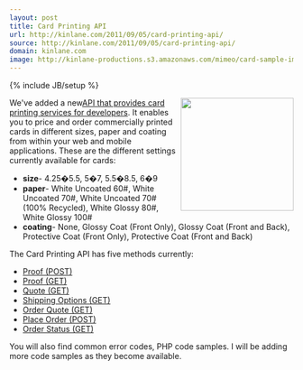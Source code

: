 ```yaml
---
layout: post
title: Card Printing API
url: http://kinlane.com/2011/09/05/card-printing-api/
source: http://kinlane.com/2011/09/05/card-printing-api/
domain: kinlane.com
image: http://kinlane-productions.s3.amazonaws.com/mimeo/card-sample-image.png
---
```

{% include JB/setup %}<p><!DOCTYPE html PUBLIC "-//W3C//DTD XHTML 1.0 Transitional//EN"
    "http://www.w3.org/TR/xhtml1/DTD/xhtml1-transitional.dtd">
<html xmlns="http://www.w3.org/1999/xhtml">
  <head>
    <title></title>
  </head>
  <body>
    <img src="http://kinlane-productions.s3.amazonaws.com/mimeo/card-sample-image.png" alt="" width="200" align="right" />We've added a new<a title=
    "API that provides card printing services for developers" href="http://mimeoconnect.3scale.net/wiki/card-printing-api">API that provides card printing services for developers</a>. It enables you
    to price and order commercially printed cards in different sizes, paper and coating from within your web and mobile applications. These are the different settings currently available for cards:
    <ul class="mainlist">
      <li>
        <strong>size</strong>- 4.25�5.5, 5�7, 5.5�8.5, 6�9
      </li>
      <li>
        <strong>paper</strong>- White Uncoated 60#, White Uncoated 70#, White Uncoated 70# (100% Recycled), White Glossy 80#, White Glossy 100#
      </li>
      <li>
        <strong>coating</strong>- None, Glossy Coat (Front Only), Glossy Coat (Front and Back), Protective Coat (Front Only), Protective Coat (Front and Back)
      </li>
    </ul>The Card Printing API has five methods currently:
    <ul class="mainlist">
      <li>
        <a href="http://mimeoconnect.3scale.net/wiki/card-printing-api#Proof-Post">Proof (POST)</a>
      </li>
      <li>
        <a href="http://mimeoconnect.3scale.net/wiki/card-printing-api#Proof-GET">Proof (GET)</a>
      </li>
      <li>
        <a href="http://mimeoconnect.3scale.net/wiki/card-printing-api#Quote-GET">Quote (GET)</a>
      </li>
      <li>
        <a href="http://mimeoconnect.3scale.net/wiki/card-printing-api#ShippingOptions-GET">Shipping Options (GET)</a>
      </li>
      <li>
        <a href="http://mimeoconnect.3scale.net/wiki/card-printing-api#OrderQuote-GET">Order Quote (GET)</a>
      </li>
      <li>
        <a href="http://mimeoconnect.3scale.net/wiki/card-printing-api#PlaceOrder-POST">Place Order (POST)</a>
      </li>
      <li>
        <a href="http://mimeoconnect.3scale.net/wiki/card-printing-api#OrderStatus-GET">Order Status (GET)</a>
      </li>
    </ul>You will also find common error codes, PHP code samples. I will be adding more code samples as they become available.
  </body>
</html></p>
